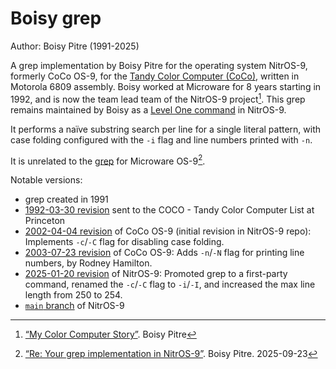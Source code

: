 # Boisy grep

Author: Boisy Pitre (1991-2025)

A grep implementation by Boisy Pitre for the operating system NitrOS-9, formerly
CoCo OS-9, for the [Tandy Color Computer (CoCo)](https://en.wikipedia.org/wiki/TRS-80_Color_Computer),
written in Motorola 6809 assembly. Boisy worked at Microware for 8 years
starting in 1992, and is now the team lead team of the NitrOS-9 project[^story].
This grep remains maintained by Boisy as a [Level One command](https://github.com/nitros9project/nitros9/blob/main/level1/cmds/grep.as)
in NitrOS-9.

It performs a naïve substring search per line for a single literal pattern, with
case folding configured with the `-i` flag and line numbers printed with `-n`.

It is unrelated to the [grep](os9.md) for Microware OS-9[^2025-09-23].

Notable versions:
- grep created in 1991
- [1992-03-30 revision](boisy/1992-03-30_email.txt) sent to the COCO - Tandy
  Color Computer List at Princeton
- [2002-04-04 revision](https://github.com/nitros9project/nitros9/blob/4461c9ef6cdf1ffae6e5e192ee07e278ca5943de/3rdparty/utils/boisy/grep.asm)
  of CoCo OS-9 (initial revision in NitrOS-9 repo): Implements `-c`/`-C` flag
  for disabling case folding.
- [2003-07-23 revision](https://github.com/nitros9project/nitros9/commit/f9555087f8b1ab5708ca891e45478ff8a743a51a/3rdparty/utils/boisy/grep.asm)
  of CoCo OS-9: Adds `-n`/`-N` flag for printing line numbers, by Rodney
  Hamilton.
- [2025-01-20 revision](https://github.com/nitros9project/nitros9/blob/9dfb7975a0cbccb7c411413c804764c2480c657d/level1/cmds/grep.as)
  of NitrOS-9: Promoted grep to a first-party command, renamed the `-c`/`-C`
  flag to `-i`/`-I`, and increased the max line length from 250 to 254.
- [`main` branch](https://github.com/nitros9project/nitros9/blob/main/level1/cmds/grep.as)
  of NitrOS-9

[^story]: [“My Color Computer Story”](https://web.archive.org/web/20050221103408/http://webpages.charter.net/boisy/coco.html).
  Boisy Pitre
[^2025-09-23]: [“Re: Your grep implementation in NitrOS-9”](boisy/2025-09-23_email.md).
  Boisy Pitre. 2025-09-23
